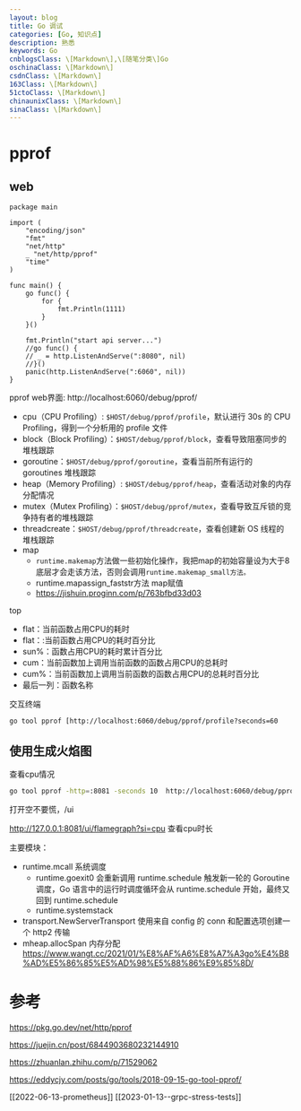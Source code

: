 ```yaml
---
layout: blog
title: Go 调试
categories: [Go, 知识点]
description: 熟悉
keywords: Go
cnblogsClass: \[Markdown\],\[随笔分类\]Go
oschinaClass: \[Markdown\]
csdnClass: \[Markdown\]
163Class: \[Markdown\]
51ctoClass: \[Markdown\]
chinaunixClass: \[Markdown\]
sinaClass: \[Markdown\]
---
```


# pprof
## web
```
package main

import (
    "encoding/json"
    "fmt"
    "net/http"
    _ "net/http/pprof"
    "time"
)

func main() {
    go func() {
        for {
            fmt.Println(1111)
        }
    }()

    fmt.Println("start api server...")
    //go func() {  
	// _ = http.ListenAndServe(":8080", nil)  
	//}()
    panic(http.ListenAndServe(":6060", nil))
}
```

pprof web界面:
http://localhost:6060/debug/pprof/

-   cpu（CPU Profiling）: `$HOST/debug/pprof/profile`，默认进行 30s 的 CPU Profiling，得到一个分析用的 profile 文件
-   block（Block Profiling）：`$HOST/debug/pprof/block`，查看导致阻塞同步的堆栈跟踪
-   goroutine：`$HOST/debug/pprof/goroutine`，查看当前所有运行的 goroutines 堆栈跟踪
-   heap（Memory Profiling）: `$HOST/debug/pprof/heap`，查看活动对象的内存分配情况
-   mutex（Mutex Profiling）：`$HOST/debug/pprof/mutex`，查看导致互斥锁的竞争持有者的堆栈跟踪
-   threadcreate：`$HOST/debug/pprof/threadcreate`，查看创建新 OS 线程的堆栈跟踪
- map 
	- `runtime.makemap`方法做一些初始化操作，我把map的初始容量设为大于8底层才会走该方法，否则会调用`runtime.makemap_small方法。`
	- runtime.mapassign_faststr方法  map赋值
	- https://jishuin.proginn.com/p/763bfbd33d03

top
-   flat：当前函数占用CPU的耗时
-   flat：:当前函数占用CPU的耗时百分比
-   sun%：函数占用CPU的耗时累计百分比
-   cum：当前函数加上调用当前函数的函数占用CPU的总耗时
-   cum%：当前函数加上调用当前函数的函数占用CPU的总耗时百分比
-   最后一列：函数名称


交互终端
```shell
go tool pprof [http://localhost:6060/debug/pprof/profile?seconds=60
```

## 使用生成火焰图
查看cpu情况
```bash
go tool pprof -http=:8081 -seconds 10  http://localhost:6060/debug/pprof/profile
```

打开空不要慌，/ui

http://127.0.0.1:8081/ui/flamegraph?si=cpu 查看cpu时长


主要模块：
- runtime.mcall 系统调度
	- runtime.goexit0  会重新调用 runtime.schedule 触发新一轮的 Goroutine 调度，Go 语言中的运行时调度循环会从 runtime.schedule 开始，最终又回到 runtime.schedule
	- runtime.systemstack 
- transport.NewServerTransport 使用来自 config 的 conn 和配置选项创建一个 http2 传输
- mheap.allocSpan 内存分配 https://www.wangt.cc/2021/01/%E8%AF%A6%E8%A7%A3go%E4%B8%AD%E5%86%85%E5%AD%98%E5%88%86%E9%85%8D/

#### 

# 参考 

https://pkg.go.dev/net/http/pprof

https://juejin.cn/post/6844903680232144910

https://zhuanlan.zhihu.com/p/71529062

https://eddycjy.com/posts/go/tools/2018-09-15-go-tool-pprof/

[[2022-06-13-prometheus]]
[[2023-01-13--grpc-stress-tests]]









